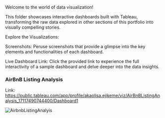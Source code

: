 Welcome to the world of data visualization! 

This folder showcases interactive dashboards built with Tableau, transforming the raw data explored in other sections of this portfolio into visually compelling stories.

Explore the Visualizations:

Screenshots: Peruse screenshots that provide a glimpse into the key elements and functionalities of each dashboard.

Live Dashboard Link: Click the provided link to experience the full interactivity of a sample dashboard and delve deeper into the data insights.


### AirBnB Listing Analysis

Link: https://public.tableau.com/app/profile/akaolisa.ejikeme/viz/AirBnBListingAnalysis_17117490744400/Dashboard1

![AirbnbListingAnalyis](https://github.com/olisaejikeme/Data-Analyst-Portfolio/assets/79505080/b6df1731-4487-4a3b-a30e-1e22ec8a2987)
